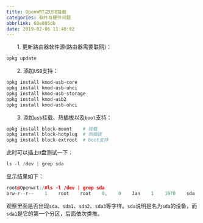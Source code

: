 ```yaml
---
title: OpenWRT之USB挂载
categories: 软件与硬件问题
abbrlink: 68e805db
date: 2019-02-06 11:40:02
---
```

&emsp;&emsp;1. 更新路由器软件源(路由器需要联网)：<!--more-->

``` bash
opkg update
```

&emsp;&emsp;2. 添加`USB`支持：

``` bash
opkg install kmod-usb-core
opkg install kmod-usb-uhci
opkg install kmod-usb-storage
opkg install kmod-usb2
opkg install kmod-usb-ohci
```

&emsp;&emsp;3. 添加`usb`挂载、热插拔以及`boot`支持：

``` bash
opkg install block-mount    # 挂载
opkg install block-hotplug  # 热插拔
opkg install block-extroot  # boot支持
```

此时可以插上`U`盘测试一下：

``` cpp
ls -l /dev | grep sda
```

显示结果如下：

``` cpp
root@Openwrt:/#ls -l /dev | grep sda
brw-r--r--    1    root    root    8,    0    Jan    1    1970    sda
```

观察里面是否出现`sda`、`sda1`、`sda2`、`sda3`等字样。`sda`说明是名为`sda`的设备，而`sda1`是它的第一个分区，后面依次类推。